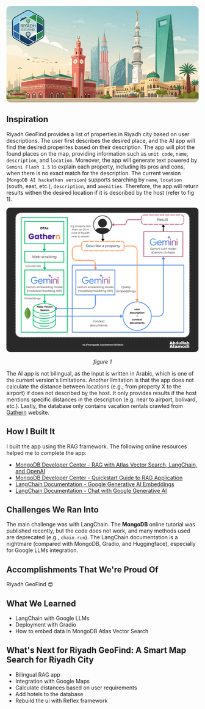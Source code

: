 <p align="center">
    <img src="./asset/banner.png" alt="Banner">
</p>


## **Inspiration**
Riyadh GeoFind provides a list of properties in Riyadh city based on user descriptions. The user first describes the desired place, and the AI app will find the desired properites based on their description. The app will plot the found places on the map, providing information such as `unit code`, `name`, `description`, and `location`. Moreover, the app will generate text powered by `Gemini Flash 1.5` to explain each property, including its pros and cons, when there is no exact match for the description. The current version (`MongoDB AI hackathon version`) supports searching by `name`, `location` (south, east, etc.), `description`, and `amenities`. Therefore, the app will return results withen the desired location if it is described by the host (refer to fig 1).

<p align="center">
    <img src="./asset/mongodb-hackathon/rag-flowchart13112024.png" alt="Banner" width="800">
</p>

<p align="center">
    <em>figure 1</em>
</p>

The AI app is not bilingual, as the input is written in Arabic, which is one of the current version's limitations. Another limitation is that the app does not calculate the distance between locations (e.g., from property X to the airport) if does not described by the host. It only provides results if the host mentions specific distances in the description (e.g. near to airport, bolivard, etc.). Lastly, the database only contains vacation rentals crawled from [Gathern](https://gathern.co) website.

## **How I Built It**
I built the app using the RAG framework. The following online resources helped me to complete the app:

- [MongoDB Developer Center - RAG with Atlas Vector Search, LangChain, and OpenAI](https://www.mongodb.com/developer/products/atlas/rag-atlas-vector-search-langchain-openai/)
- [MongoDB Developer Center - Quickstart Guide to RAG Application](https://www.mongodb.com/developer/products/atlas/guide-to-rag-application/)
- [LangChain Documentation - Google Generative AI Embeddings](https://python.langchain.com/docs/integrations/text_embedding/google_generative_ai/)
- [LangChain Documentation - Chat with Google Generative AI](https://python.langchain.com/docs/integrations/chat/google_generative_ai/)

## **Challenges We Ran Into**
The main challenge was with LangChain. The **MongoDB** online tutorial was published recently, but the code does not work, and many methods used are deprecated (e.g., `chain.run`). The LangChain documentation is a nightmare (compared with MongoDB, Gradio, and Huggingface), especially for Google LLMs integration.

## **Accomplishments That We're Proud Of**
Riyadh GeoFind 😍

## **What We Learned**
- LangChain with Google LLMs
- Deployment with Gradio
- How to embed data in MongoDB Atlas Vector Search

## **What's Next for Riyadh GeoFind: A Smart Map Search for Riyadh City**
- Bilingual RAG app
- Integration with Google Maps
- Calculate distances based on user requirements
- Add hotels to the database
- Rebuild the ui with Reflex framework

